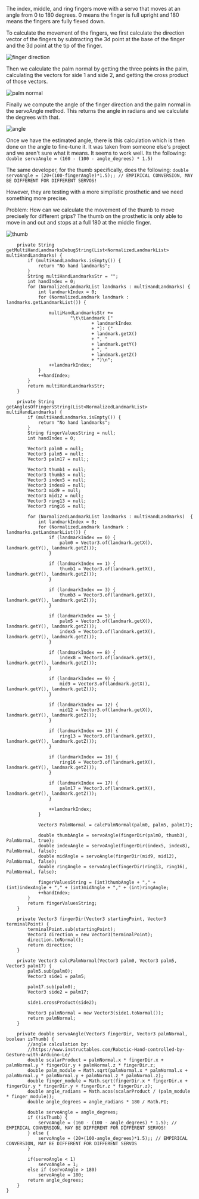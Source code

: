 The index, middle, and ring fingers move with a servo that moves
at an angle from 0 to 180 degrees. 0 means the finger is full upright and
180 means the fingers are fully flexed down.

To calculate the movement of the fingers, we first calculate the direction vector of the fingers 
by subtracting the 3d point at the base of the finger and the 3d point at the tip of the finger.

![finger direction](./img/finger-direction.png)

Then we calculate the palm normal by getting the three points in the palm, 
calculating the vectors for side 1 and side 2, and getting the cross product
of those vectors.

![palm normal](./img/palm-normal.png)

Finally we compute the angle of the finger direction and the palm normal in the 
servoAngle method. This returns the angle in radians and we calculate the degrees
with that.

![angle](./img/angle.png)

Once we have the estimated angle, there is this calculation which is then done on the angle to fine-tune it. It was taken
from someone else's project and we aren't sure what it means. It seems to work well. Its the following:
  `double servoAngle = (160 - (100 - angle_degrees) * 1.5)`

The same developer, for the thumb specifically, does the following:
  `double servoAngle = (20+(100-fingerAngle)*1.5);; // EMPIRICAL CONVERSION, MAY BE DIFFERENT FOR DIFFERENT SERVOS!`

However, they are testing with a more simplistic prosthetic and we need something more precise.

Problem: How can we calculate the movement of the thumb to move precisely for different grips? The thumb on the prosthetic is
only able to move in and out and stops at a full 180 at the middle finger.

![thumb](thumb.png)


```
    private String getMultiHandLandmarksDebugString(List<NormalizedLandmarkList> multiHandLandmarks) {
        if (multiHandLandmarks.isEmpty()) {
            return "No hand landmarks";
        }
        String multiHandLandmarksStr = "";
        int handIndex = 0;
        for (NormalizedLandmarkList landmarks : multiHandLandmarks) {
            int landmarkIndex = 0;
            for (NormalizedLandmark landmark : landmarks.getLandmarkList()) {

                multiHandLandmarksStr +=
                        "\t\tLandmark ["
                                + landmarkIndex
                                + "]: ("
                                + landmark.getX()
                                + ", "
                                + landmark.getY()
                                + ", "
                                + landmark.getZ()
                                + ")\n";
                ++landmarkIndex;
            }
            ++handIndex;
        }
        return multiHandLandmarksStr;
    }

    private String getAnglesOfFingersString(List<NormalizedLandmarkList> multiHandLandmarks) {
        if (multiHandLandmarks.isEmpty()) {
            return "No hand landmarks";
        }
        String fingerValuesString = null;
        int handIndex = 0;

        Vector3 palm0 = null;
        Vector3 palm5 = null;
        Vector3 palm17 = null;;

        Vector3 thumb1 = null;
        Vector3 thumb3 = null;
        Vector3 index5 = null;
        Vector3 index8 = null;
        Vector3 mid9 = null;
        Vector3 mid12 = null;
        Vector3 ring13 = null;
        Vector3 ring16 = null;

        for (NormalizedLandmarkList landmarks : multiHandLandmarks)  {
            int landmarkIndex = 0;
            for (NormalizedLandmark landmark : landmarks.getLandmarkList()) {
                if (landmarkIndex == 0) {
                    palm0 = Vector3.of(landmark.getX(), landmark.getY(), landmark.getZ());
                }

                if (landmarkIndex == 1) {
                    thumb1 = Vector3.of(landmark.getX(), landmark.getY(), landmark.getZ());
                }

                if (landmarkIndex == 3) {
                    thumb3 = Vector3.of(landmark.getX(), landmark.getY(), landmark.getZ());
                }

                if (landmarkIndex == 5) {
                    palm5 = Vector3.of(landmark.getX(), landmark.getY(), landmark.getZ());
                    index5 = Vector3.of(landmark.getX(), landmark.getY(), landmark.getZ());
                }

                if (landmarkIndex == 8) {
                    index8 = Vector3.of(landmark.getX(), landmark.getY(), landmark.getZ());
                }

                if (landmarkIndex == 9) {
                    mid9 = Vector3.of(landmark.getX(), landmark.getY(), landmark.getZ());
                }

                if (landmarkIndex == 12) {
                    mid12 = Vector3.of(landmark.getX(), landmark.getY(), landmark.getZ());
                }

                if (landmarkIndex == 13) {
                    ring13 = Vector3.of(landmark.getX(), landmark.getY(), landmark.getZ());
                }

                if (landmarkIndex == 16) {
                    ring16 = Vector3.of(landmark.getX(), landmark.getY(), landmark.getZ());
                }

                if (landmarkIndex == 17) {
                    palm17 = Vector3.of(landmark.getX(), landmark.getY(), landmark.getZ());
                }

                ++landmarkIndex;
            }

            Vector3 PalmNormal = calcPalmNormal(palm0, palm5, palm17);

            double thumbAngle = servoAngle(fingerDir(palm0, thumb3), PalmNormal, true);
            double indexAngle = servoAngle(fingerDir(index5, index8), PalmNormal, false);
            double midAngle = servoAngle(fingerDir(mid9, mid12), PalmNormal, false);
            double ringAngle = servoAngle(fingerDir(ring13, ring16), PalmNormal, false);

            fingerValuesString = (int)thumbAngle + "," + (int)indexAngle + "," + (int)midAngle + "," + (int)ringAngle;
            ++handIndex;
        }
        return fingerValuesString;
    }

    private Vector3 fingerDir(Vector3 startingPoint, Vector3 terminalPoint) {
        terminalPoint.sub(startingPoint);
        Vector3 direction = new Vector3(terminalPoint);
        direction.toNormal();
        return direction;
    }

    private Vector3 calcPalmNormal(Vector3 palm0, Vector3 palm5, Vector3 palm17) {
        palm5.sub(palm0);
        Vector3 side1 = palm5;

        palm17.sub(palm0);
        Vector3 side2 = palm17;

        side1.crossProduct(side2);

        Vector3 palmNormal = new Vector3(side1.toNormal());
        return palmNormal;
    }

    private double servoAngle(Vector3 fingerDir, Vector3 palmNormal, boolean isThumb) {
        //angle calculation by:
        //https://www.instructables.com/Robotic-Hand-controlled-by-Gesture-with-Arduino-Le/
        double scalarProduct = palmNormal.x * fingerDir.x + palmNormal.y * fingerDir.y + palmNormal.z * fingerDir.z;
        double palm_module = Math.sqrt(palmNormal.x * palmNormal.x + palmNormal.y * palmNormal.y + palmNormal.z * palmNormal.z);
        double finger_module = Math.sqrt(fingerDir.x * fingerDir.x + fingerDir.y * fingerDir.y + fingerDir.z * fingerDir.z);
        double angle_radians = Math.acos(scalarProduct / (palm_module * finger_module));
        double angle_degrees = angle_radians * 180 / Math.PI;

        double servoAngle = angle_degrees;
        if (!isThumb) {
            servoAngle = (160 - (100 - angle_degrees) * 1.5); // EMPIRICAL CONVERSION, MAY BE DIFFERENT FOR DIFFERENT SERVOS!
        } else {
            servoAngle = (20+(100-angle_degrees)*1.5);; // EMPIRICAL CONVERSION, MAY BE DIFFERENT FOR DIFFERENT SERVOS
        }

        if(servoAngle < 1)
            servoAngle = 1;
        else if (servoAngle > 180)
            servoAngle = 180;
        return angle_degrees;
    }
}
```